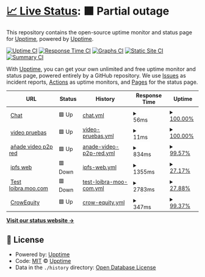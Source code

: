 # [📈 Live Status](https://demo.upptime.js.org): <!--live status--> **🟧 Partial outage**

This repository contains the open-source uptime monitor and status page for [Upptime](https://upptime.js.org), powered by [Upptime](https://github.com/upptime/upptime).

[![Uptime CI](https://github.com/upptime/upptime/workflows/Uptime%20CI/badge.svg)](https://github.com/upptime/upptime/actions?query=workflow%3A%22Uptime+CI%22)
[![Response Time CI](https://github.com/upptime/upptime/workflows/Response%20Time%20CI/badge.svg)](https://github.com/upptime/upptime/actions?query=workflow%3A%22Response+Time+CI%22)
[![Graphs CI](https://github.com/upptime/upptime/workflows/Graphs%20CI/badge.svg)](https://github.com/upptime/upptime/actions?query=workflow%3A%22Graphs+CI%22)
[![Static Site CI](https://github.com/upptime/upptime/workflows/Static%20Site%20CI/badge.svg)](https://github.com/upptime/upptime/actions?query=workflow%3A%22Static+Site+CI%22)
[![Summary CI](https://github.com/upptime/upptime/workflows/Summary%20CI/badge.svg)](https://github.com/upptime/upptime/actions?query=workflow%3A%22Summary+CI%22)

With [Upptime](https://upptime.js.org), you can get your own unlimited and free uptime monitor and status page, powered entirely by a GitHub repository. We use [Issues](https://github.com/upptime/upptime/issues) as incident reports, [Actions](https://github.com/upptime/upptime/actions) as uptime monitors, and [Pages](https://demo.upptime.js.org) for the status page.

<!--start: status pages-->
<!-- This summary is generated by Upptime (https://github.com/upptime/upptime) -->
<!-- Do not edit this manually, your changes will be overwritten -->
<!-- prettier-ignore -->
| URL | Status | History | Response Time | Uptime |
| --- | ------ | ------- | ------------- | ------ |
| <img alt="" src="https://favicons.githubusercontent.com/ipfs.io" height="13"> [Chat](https://ipfs.io/ipfs/QmUds9SgdzLSMLvGv3NdUsmkKzYbAUsf6HQkKCDv4gshrP) | 🟩 Up | [chat.yml](https://github.com/aratan/Monitorizaci-n/commits/HEAD/history/chat.yml) | <details><summary><img alt="Response time graph" src="./graphs/chat/response-time-week.png" height="20"> 56ms</summary><br><a href="https://demo.upptime.js.org/history/chat"><img alt="Response time 1510" src="https://img.shields.io/endpoint?url=https%3A%2F%2Fraw.githubusercontent.com%2Faratan%2FMonitorizaci-n%2FHEAD%2Fapi%2Fchat%2Fresponse-time.json"></a><br><a href="https://demo.upptime.js.org/history/chat"><img alt="24-hour response time 51" src="https://img.shields.io/endpoint?url=https%3A%2F%2Fraw.githubusercontent.com%2Faratan%2FMonitorizaci-n%2FHEAD%2Fapi%2Fchat%2Fresponse-time-day.json"></a><br><a href="https://demo.upptime.js.org/history/chat"><img alt="7-day response time 56" src="https://img.shields.io/endpoint?url=https%3A%2F%2Fraw.githubusercontent.com%2Faratan%2FMonitorizaci-n%2FHEAD%2Fapi%2Fchat%2Fresponse-time-week.json"></a><br><a href="https://demo.upptime.js.org/history/chat"><img alt="30-day response time 1431" src="https://img.shields.io/endpoint?url=https%3A%2F%2Fraw.githubusercontent.com%2Faratan%2FMonitorizaci-n%2FHEAD%2Fapi%2Fchat%2Fresponse-time-month.json"></a><br><a href="https://demo.upptime.js.org/history/chat"><img alt="1-year response time 1510" src="https://img.shields.io/endpoint?url=https%3A%2F%2Fraw.githubusercontent.com%2Faratan%2FMonitorizaci-n%2FHEAD%2Fapi%2Fchat%2Fresponse-time-year.json"></a></details> | <details><summary><a href="https://demo.upptime.js.org/history/chat">100.00%</a></summary><a href="https://demo.upptime.js.org/history/chat"><img alt="All-time uptime 99.64%" src="https://img.shields.io/endpoint?url=https%3A%2F%2Fraw.githubusercontent.com%2Faratan%2FMonitorizaci-n%2FHEAD%2Fapi%2Fchat%2Fuptime.json"></a><br><a href="https://demo.upptime.js.org/history/chat"><img alt="24-hour uptime 100.00%" src="https://img.shields.io/endpoint?url=https%3A%2F%2Fraw.githubusercontent.com%2Faratan%2FMonitorizaci-n%2FHEAD%2Fapi%2Fchat%2Fuptime-day.json"></a><br><a href="https://demo.upptime.js.org/history/chat"><img alt="7-day uptime 100.00%" src="https://img.shields.io/endpoint?url=https%3A%2F%2Fraw.githubusercontent.com%2Faratan%2FMonitorizaci-n%2FHEAD%2Fapi%2Fchat%2Fuptime-week.json"></a><br><a href="https://demo.upptime.js.org/history/chat"><img alt="30-day uptime 99.51%" src="https://img.shields.io/endpoint?url=https%3A%2F%2Fraw.githubusercontent.com%2Faratan%2FMonitorizaci-n%2FHEAD%2Fapi%2Fchat%2Fuptime-month.json"></a><br><a href="https://demo.upptime.js.org/history/chat"><img alt="1-year uptime 99.64%" src="https://img.shields.io/endpoint?url=https%3A%2F%2Fraw.githubusercontent.com%2Faratan%2FMonitorizaci-n%2FHEAD%2Fapi%2Fchat%2Fuptime-year.json"></a></details>
| <img alt="" src="https://favicons.githubusercontent.com/ipfs.io" height="13"> [video pruebas](https://ipfs.io/ipfs/QmXbgJEuzsKSKuF8gUCjKd5J3WCRNSP7fXfuMh6C3WMF64) | 🟩 Up | [video-pruebas.yml](https://github.com/aratan/Monitorizaci-n/commits/HEAD/history/video-pruebas.yml) | <details><summary><img alt="Response time graph" src="./graphs/video-pruebas/response-time-week.png" height="20"> 11ms</summary><br><a href="https://demo.upptime.js.org/history/video-pruebas"><img alt="Response time 1189" src="https://img.shields.io/endpoint?url=https%3A%2F%2Fraw.githubusercontent.com%2Faratan%2FMonitorizaci-n%2FHEAD%2Fapi%2Fvideo-pruebas%2Fresponse-time.json"></a><br><a href="https://demo.upptime.js.org/history/video-pruebas"><img alt="24-hour response time 7" src="https://img.shields.io/endpoint?url=https%3A%2F%2Fraw.githubusercontent.com%2Faratan%2FMonitorizaci-n%2FHEAD%2Fapi%2Fvideo-pruebas%2Fresponse-time-day.json"></a><br><a href="https://demo.upptime.js.org/history/video-pruebas"><img alt="7-day response time 11" src="https://img.shields.io/endpoint?url=https%3A%2F%2Fraw.githubusercontent.com%2Faratan%2FMonitorizaci-n%2FHEAD%2Fapi%2Fvideo-pruebas%2Fresponse-time-week.json"></a><br><a href="https://demo.upptime.js.org/history/video-pruebas"><img alt="30-day response time 892" src="https://img.shields.io/endpoint?url=https%3A%2F%2Fraw.githubusercontent.com%2Faratan%2FMonitorizaci-n%2FHEAD%2Fapi%2Fvideo-pruebas%2Fresponse-time-month.json"></a><br><a href="https://demo.upptime.js.org/history/video-pruebas"><img alt="1-year response time 1189" src="https://img.shields.io/endpoint?url=https%3A%2F%2Fraw.githubusercontent.com%2Faratan%2FMonitorizaci-n%2FHEAD%2Fapi%2Fvideo-pruebas%2Fresponse-time-year.json"></a></details> | <details><summary><a href="https://demo.upptime.js.org/history/video-pruebas">100.00%</a></summary><a href="https://demo.upptime.js.org/history/video-pruebas"><img alt="All-time uptime 84.98%" src="https://img.shields.io/endpoint?url=https%3A%2F%2Fraw.githubusercontent.com%2Faratan%2FMonitorizaci-n%2FHEAD%2Fapi%2Fvideo-pruebas%2Fuptime.json"></a><br><a href="https://demo.upptime.js.org/history/video-pruebas"><img alt="24-hour uptime 100.00%" src="https://img.shields.io/endpoint?url=https%3A%2F%2Fraw.githubusercontent.com%2Faratan%2FMonitorizaci-n%2FHEAD%2Fapi%2Fvideo-pruebas%2Fuptime-day.json"></a><br><a href="https://demo.upptime.js.org/history/video-pruebas"><img alt="7-day uptime 100.00%" src="https://img.shields.io/endpoint?url=https%3A%2F%2Fraw.githubusercontent.com%2Faratan%2FMonitorizaci-n%2FHEAD%2Fapi%2Fvideo-pruebas%2Fuptime-week.json"></a><br><a href="https://demo.upptime.js.org/history/video-pruebas"><img alt="30-day uptime 75.58%" src="https://img.shields.io/endpoint?url=https%3A%2F%2Fraw.githubusercontent.com%2Faratan%2FMonitorizaci-n%2FHEAD%2Fapi%2Fvideo-pruebas%2Fuptime-month.json"></a><br><a href="https://demo.upptime.js.org/history/video-pruebas"><img alt="1-year uptime 84.98%" src="https://img.shields.io/endpoint?url=https%3A%2F%2Fraw.githubusercontent.com%2Faratan%2FMonitorizaci-n%2FHEAD%2Fapi%2Fvideo-pruebas%2Fuptime-year.json"></a></details>
| <img alt="" src="https://favicons.githubusercontent.com/ipfs.io" height="13"> [añade video p2p red](https://ipfs.io/ipfs/QmQN5zrqUDQMmx9u491F7Hc2fd3RUrpzwCKX4RwPoorqAv) | 🟩 Up | [anade-video-p2p-red.yml](https://github.com/aratan/Monitorizaci-n/commits/HEAD/history/anade-video-p2p-red.yml) | <details><summary><img alt="Response time graph" src="./graphs/anade-video-p2p-red/response-time-week.png" height="20"> 834ms</summary><br><a href="https://demo.upptime.js.org/history/anade-video-p2p-red"><img alt="Response time 1362" src="https://img.shields.io/endpoint?url=https%3A%2F%2Fraw.githubusercontent.com%2Faratan%2FMonitorizaci-n%2FHEAD%2Fapi%2Fanade-video-p2p-red%2Fresponse-time.json"></a><br><a href="https://demo.upptime.js.org/history/anade-video-p2p-red"><img alt="24-hour response time 39" src="https://img.shields.io/endpoint?url=https%3A%2F%2Fraw.githubusercontent.com%2Faratan%2FMonitorizaci-n%2FHEAD%2Fapi%2Fanade-video-p2p-red%2Fresponse-time-day.json"></a><br><a href="https://demo.upptime.js.org/history/anade-video-p2p-red"><img alt="7-day response time 834" src="https://img.shields.io/endpoint?url=https%3A%2F%2Fraw.githubusercontent.com%2Faratan%2FMonitorizaci-n%2FHEAD%2Fapi%2Fanade-video-p2p-red%2Fresponse-time-week.json"></a><br><a href="https://demo.upptime.js.org/history/anade-video-p2p-red"><img alt="30-day response time 1362" src="https://img.shields.io/endpoint?url=https%3A%2F%2Fraw.githubusercontent.com%2Faratan%2FMonitorizaci-n%2FHEAD%2Fapi%2Fanade-video-p2p-red%2Fresponse-time-month.json"></a><br><a href="https://demo.upptime.js.org/history/anade-video-p2p-red"><img alt="1-year response time 1362" src="https://img.shields.io/endpoint?url=https%3A%2F%2Fraw.githubusercontent.com%2Faratan%2FMonitorizaci-n%2FHEAD%2Fapi%2Fanade-video-p2p-red%2Fresponse-time-year.json"></a></details> | <details><summary><a href="https://demo.upptime.js.org/history/anade-video-p2p-red">99.57%</a></summary><a href="https://demo.upptime.js.org/history/anade-video-p2p-red"><img alt="All-time uptime 98.91%" src="https://img.shields.io/endpoint?url=https%3A%2F%2Fraw.githubusercontent.com%2Faratan%2FMonitorizaci-n%2FHEAD%2Fapi%2Fanade-video-p2p-red%2Fuptime.json"></a><br><a href="https://demo.upptime.js.org/history/anade-video-p2p-red"><img alt="24-hour uptime 100.00%" src="https://img.shields.io/endpoint?url=https%3A%2F%2Fraw.githubusercontent.com%2Faratan%2FMonitorizaci-n%2FHEAD%2Fapi%2Fanade-video-p2p-red%2Fuptime-day.json"></a><br><a href="https://demo.upptime.js.org/history/anade-video-p2p-red"><img alt="7-day uptime 99.57%" src="https://img.shields.io/endpoint?url=https%3A%2F%2Fraw.githubusercontent.com%2Faratan%2FMonitorizaci-n%2FHEAD%2Fapi%2Fanade-video-p2p-red%2Fuptime-week.json"></a><br><a href="https://demo.upptime.js.org/history/anade-video-p2p-red"><img alt="30-day uptime 98.91%" src="https://img.shields.io/endpoint?url=https%3A%2F%2Fraw.githubusercontent.com%2Faratan%2FMonitorizaci-n%2FHEAD%2Fapi%2Fanade-video-p2p-red%2Fuptime-month.json"></a><br><a href="https://demo.upptime.js.org/history/anade-video-p2p-red"><img alt="1-year uptime 98.91%" src="https://img.shields.io/endpoint?url=https%3A%2F%2Fraw.githubusercontent.com%2Faratan%2FMonitorizaci-n%2FHEAD%2Fapi%2Fanade-video-p2p-red%2Fuptime-year.json"></a></details>
| <img alt="" src="https://favicons.githubusercontent.com/ipfs.io" height="13"> [ipfs web](https://ipfs.io/ipns/k51qzi5uqu5dicjkm8zerzc187wessd8ibgwqscv3qx80shm53k9qivmfjmznr) | 🟥 Down | [ipfs-web.yml](https://github.com/aratan/Monitorizaci-n/commits/HEAD/history/ipfs-web.yml) | <details><summary><img alt="Response time graph" src="./graphs/ipfs-web/response-time-week.png" height="20"> 1355ms</summary><br><a href="https://demo.upptime.js.org/history/ipfs-web"><img alt="Response time 1624" src="https://img.shields.io/endpoint?url=https%3A%2F%2Fraw.githubusercontent.com%2Faratan%2FMonitorizaci-n%2FHEAD%2Fapi%2Fipfs-web%2Fresponse-time.json"></a><br><a href="https://demo.upptime.js.org/history/ipfs-web"><img alt="24-hour response time 476" src="https://img.shields.io/endpoint?url=https%3A%2F%2Fraw.githubusercontent.com%2Faratan%2FMonitorizaci-n%2FHEAD%2Fapi%2Fipfs-web%2Fresponse-time-day.json"></a><br><a href="https://demo.upptime.js.org/history/ipfs-web"><img alt="7-day response time 1355" src="https://img.shields.io/endpoint?url=https%3A%2F%2Fraw.githubusercontent.com%2Faratan%2FMonitorizaci-n%2FHEAD%2Fapi%2Fipfs-web%2Fresponse-time-week.json"></a><br><a href="https://demo.upptime.js.org/history/ipfs-web"><img alt="30-day response time 1654" src="https://img.shields.io/endpoint?url=https%3A%2F%2Fraw.githubusercontent.com%2Faratan%2FMonitorizaci-n%2FHEAD%2Fapi%2Fipfs-web%2Fresponse-time-month.json"></a><br><a href="https://demo.upptime.js.org/history/ipfs-web"><img alt="1-year response time 1624" src="https://img.shields.io/endpoint?url=https%3A%2F%2Fraw.githubusercontent.com%2Faratan%2FMonitorizaci-n%2FHEAD%2Fapi%2Fipfs-web%2Fresponse-time-year.json"></a></details> | <details><summary><a href="https://demo.upptime.js.org/history/ipfs-web">27.17%</a></summary><a href="https://demo.upptime.js.org/history/ipfs-web"><img alt="All-time uptime 52.67%" src="https://img.shields.io/endpoint?url=https%3A%2F%2Fraw.githubusercontent.com%2Faratan%2FMonitorizaci-n%2FHEAD%2Fapi%2Fipfs-web%2Fuptime.json"></a><br><a href="https://demo.upptime.js.org/history/ipfs-web"><img alt="24-hour uptime 69.30%" src="https://img.shields.io/endpoint?url=https%3A%2F%2Fraw.githubusercontent.com%2Faratan%2FMonitorizaci-n%2FHEAD%2Fapi%2Fipfs-web%2Fuptime-day.json"></a><br><a href="https://demo.upptime.js.org/history/ipfs-web"><img alt="7-day uptime 27.17%" src="https://img.shields.io/endpoint?url=https%3A%2F%2Fraw.githubusercontent.com%2Faratan%2FMonitorizaci-n%2FHEAD%2Fapi%2Fipfs-web%2Fuptime-week.json"></a><br><a href="https://demo.upptime.js.org/history/ipfs-web"><img alt="30-day uptime 54.73%" src="https://img.shields.io/endpoint?url=https%3A%2F%2Fraw.githubusercontent.com%2Faratan%2FMonitorizaci-n%2FHEAD%2Fapi%2Fipfs-web%2Fuptime-month.json"></a><br><a href="https://demo.upptime.js.org/history/ipfs-web"><img alt="1-year uptime 52.67%" src="https://img.shields.io/endpoint?url=https%3A%2F%2Fraw.githubusercontent.com%2Faratan%2FMonitorizaci-n%2FHEAD%2Fapi%2Fipfs-web%2Fuptime-year.json"></a></details>
| <img alt="" src="https://favicons.githubusercontent.com/loibra.mooo.com" height="13"> [Test loibra.moo.com](http://loibra.mooo.com/) | 🟥 Down | [test-loibra-moo-com.yml](https://github.com/aratan/Monitorizaci-n/commits/HEAD/history/test-loibra-moo-com.yml) | <details><summary><img alt="Response time graph" src="./graphs/test-loibra-moo-com/response-time-week.png" height="20"> 2783ms</summary><br><a href="https://demo.upptime.js.org/history/test-loibra-moo-com"><img alt="Response time 3198" src="https://img.shields.io/endpoint?url=https%3A%2F%2Fraw.githubusercontent.com%2Faratan%2FMonitorizaci-n%2FHEAD%2Fapi%2Ftest-loibra-moo-com%2Fresponse-time.json"></a><br><a href="https://demo.upptime.js.org/history/test-loibra-moo-com"><img alt="24-hour response time 2537" src="https://img.shields.io/endpoint?url=https%3A%2F%2Fraw.githubusercontent.com%2Faratan%2FMonitorizaci-n%2FHEAD%2Fapi%2Ftest-loibra-moo-com%2Fresponse-time-day.json"></a><br><a href="https://demo.upptime.js.org/history/test-loibra-moo-com"><img alt="7-day response time 2783" src="https://img.shields.io/endpoint?url=https%3A%2F%2Fraw.githubusercontent.com%2Faratan%2FMonitorizaci-n%2FHEAD%2Fapi%2Ftest-loibra-moo-com%2Fresponse-time-week.json"></a><br><a href="https://demo.upptime.js.org/history/test-loibra-moo-com"><img alt="30-day response time 3390" src="https://img.shields.io/endpoint?url=https%3A%2F%2Fraw.githubusercontent.com%2Faratan%2FMonitorizaci-n%2FHEAD%2Fapi%2Ftest-loibra-moo-com%2Fresponse-time-month.json"></a><br><a href="https://demo.upptime.js.org/history/test-loibra-moo-com"><img alt="1-year response time 3198" src="https://img.shields.io/endpoint?url=https%3A%2F%2Fraw.githubusercontent.com%2Faratan%2FMonitorizaci-n%2FHEAD%2Fapi%2Ftest-loibra-moo-com%2Fresponse-time-year.json"></a></details> | <details><summary><a href="https://demo.upptime.js.org/history/test-loibra-moo-com">27.88%</a></summary><a href="https://demo.upptime.js.org/history/test-loibra-moo-com"><img alt="All-time uptime 53.76%" src="https://img.shields.io/endpoint?url=https%3A%2F%2Fraw.githubusercontent.com%2Faratan%2FMonitorizaci-n%2FHEAD%2Fapi%2Ftest-loibra-moo-com%2Fuptime.json"></a><br><a href="https://demo.upptime.js.org/history/test-loibra-moo-com"><img alt="24-hour uptime 70.07%" src="https://img.shields.io/endpoint?url=https%3A%2F%2Fraw.githubusercontent.com%2Faratan%2FMonitorizaci-n%2FHEAD%2Fapi%2Ftest-loibra-moo-com%2Fuptime-day.json"></a><br><a href="https://demo.upptime.js.org/history/test-loibra-moo-com"><img alt="7-day uptime 27.88%" src="https://img.shields.io/endpoint?url=https%3A%2F%2Fraw.githubusercontent.com%2Faratan%2FMonitorizaci-n%2FHEAD%2Fapi%2Ftest-loibra-moo-com%2Fuptime-week.json"></a><br><a href="https://demo.upptime.js.org/history/test-loibra-moo-com"><img alt="30-day uptime 55.62%" src="https://img.shields.io/endpoint?url=https%3A%2F%2Fraw.githubusercontent.com%2Faratan%2FMonitorizaci-n%2FHEAD%2Fapi%2Ftest-loibra-moo-com%2Fuptime-month.json"></a><br><a href="https://demo.upptime.js.org/history/test-loibra-moo-com"><img alt="1-year uptime 53.76%" src="https://img.shields.io/endpoint?url=https%3A%2F%2Fraw.githubusercontent.com%2Faratan%2FMonitorizaci-n%2FHEAD%2Fapi%2Ftest-loibra-moo-com%2Fuptime-year.json"></a></details>
| <img alt="" src="https://favicons.githubusercontent.com/ipfs.io" height="13"> [CrowEquity](https://ipfs.io/ipfs/QmUytJLQ82RGm5NJgedbDHcsB8qGYWQgfY4k1fhft1ehVX) | 🟩 Up | [crow-equity.yml](https://github.com/aratan/Monitorizaci-n/commits/HEAD/history/crow-equity.yml) | <details><summary><img alt="Response time graph" src="./graphs/crow-equity/response-time-week.png" height="20"> 347ms</summary><br><a href="https://demo.upptime.js.org/history/crow-equity"><img alt="Response time 869" src="https://img.shields.io/endpoint?url=https%3A%2F%2Fraw.githubusercontent.com%2Faratan%2FMonitorizaci-n%2FHEAD%2Fapi%2Fcrow-equity%2Fresponse-time.json"></a><br><a href="https://demo.upptime.js.org/history/crow-equity"><img alt="24-hour response time 39" src="https://img.shields.io/endpoint?url=https%3A%2F%2Fraw.githubusercontent.com%2Faratan%2FMonitorizaci-n%2FHEAD%2Fapi%2Fcrow-equity%2Fresponse-time-day.json"></a><br><a href="https://demo.upptime.js.org/history/crow-equity"><img alt="7-day response time 347" src="https://img.shields.io/endpoint?url=https%3A%2F%2Fraw.githubusercontent.com%2Faratan%2FMonitorizaci-n%2FHEAD%2Fapi%2Fcrow-equity%2Fresponse-time-week.json"></a><br><a href="https://demo.upptime.js.org/history/crow-equity"><img alt="30-day response time 869" src="https://img.shields.io/endpoint?url=https%3A%2F%2Fraw.githubusercontent.com%2Faratan%2FMonitorizaci-n%2FHEAD%2Fapi%2Fcrow-equity%2Fresponse-time-month.json"></a><br><a href="https://demo.upptime.js.org/history/crow-equity"><img alt="1-year response time 869" src="https://img.shields.io/endpoint?url=https%3A%2F%2Fraw.githubusercontent.com%2Faratan%2FMonitorizaci-n%2FHEAD%2Fapi%2Fcrow-equity%2Fresponse-time-year.json"></a></details> | <details><summary><a href="https://demo.upptime.js.org/history/crow-equity">99.37%</a></summary><a href="https://demo.upptime.js.org/history/crow-equity"><img alt="All-time uptime 94.91%" src="https://img.shields.io/endpoint?url=https%3A%2F%2Fraw.githubusercontent.com%2Faratan%2FMonitorizaci-n%2FHEAD%2Fapi%2Fcrow-equity%2Fuptime.json"></a><br><a href="https://demo.upptime.js.org/history/crow-equity"><img alt="24-hour uptime 100.00%" src="https://img.shields.io/endpoint?url=https%3A%2F%2Fraw.githubusercontent.com%2Faratan%2FMonitorizaci-n%2FHEAD%2Fapi%2Fcrow-equity%2Fuptime-day.json"></a><br><a href="https://demo.upptime.js.org/history/crow-equity"><img alt="7-day uptime 99.37%" src="https://img.shields.io/endpoint?url=https%3A%2F%2Fraw.githubusercontent.com%2Faratan%2FMonitorizaci-n%2FHEAD%2Fapi%2Fcrow-equity%2Fuptime-week.json"></a><br><a href="https://demo.upptime.js.org/history/crow-equity"><img alt="30-day uptime 94.91%" src="https://img.shields.io/endpoint?url=https%3A%2F%2Fraw.githubusercontent.com%2Faratan%2FMonitorizaci-n%2FHEAD%2Fapi%2Fcrow-equity%2Fuptime-month.json"></a><br><a href="https://demo.upptime.js.org/history/crow-equity"><img alt="1-year uptime 94.91%" src="https://img.shields.io/endpoint?url=https%3A%2F%2Fraw.githubusercontent.com%2Faratan%2FMonitorizaci-n%2FHEAD%2Fapi%2Fcrow-equity%2Fuptime-year.json"></a></details>

<!--end: status pages-->

[**Visit our status website →**](https://demo.upptime.js.org)

## 📄 License

- Powered by: [Upptime](https://github.com/upptime/upptime)
- Code: [MIT](./LICENSE) © [Upptime](https://upptime.js.org)
- Data in the `./history` directory: [Open Database License](https://opendatacommons.org/licenses/odbl/1-0/)
